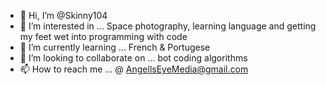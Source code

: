- 👋 Hi, I’m @Skinny104
- 👀 I’m interested in ... Space photography, learning language and getting my feet wet into programming with code
- 🌱 I’m currently learning ... French & Portugese
- 💞️ I’m looking to collaborate on ... bot coding algorithms
- 📫 How to reach me ... @ AngellsEyeMedia@gmail.com

<!---
Skinny104/Skinny104 is a ✨ special ✨ repository because its `README.md` (this file) appears on your GitHub profile.
You can click the Preview link to take a look at your changes.
--->
